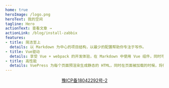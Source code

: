 ```yaml
---
home: true
heroImage: /logo.png
heroText: 我的空间
tagline: Hero
actionText: 查看文章 →
actionLink: /blog/install-zabbix
features:
- title: 简洁至上
  details: 以 Markdown 为中心的项目结构，以最少的配置帮助你专注于写作。
- title: Vue驱动
  details: 享受 Vue + webpack 的开发体验，在 Markdown 中使用 Vue 组件，同时可以使用 Vue 来开发自定义主题。
- title: 高性能
  details: VuePress 为每个页面预渲染生成静态的 HTML，同时在页面被加载的时候，将作为 SPA 运行。
---
```


<p align="center">
  <a href="http://www.beian.miit.gov.cn">豫ICP备18042292号-2</a>
</p>